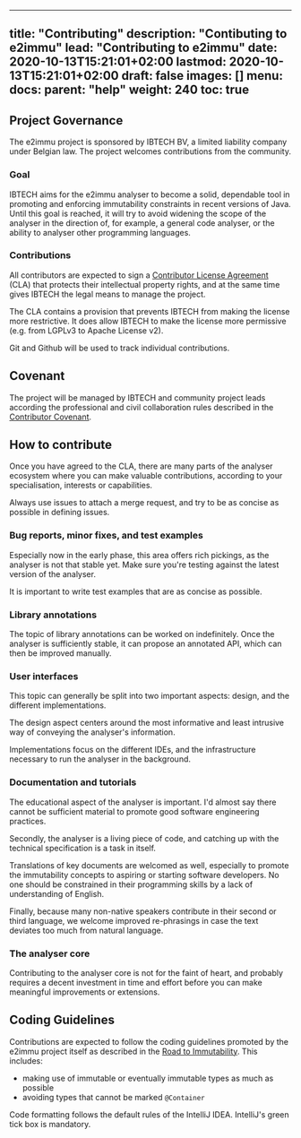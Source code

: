 
---
title: "Contributing"
description: "Contibuting to e2immu"
lead: "Contributing to e2immu"
date: 2020-10-13T15:21:01+02:00
lastmod: 2020-10-13T15:21:01+02:00
draft: false
images: []
menu:
  docs:
    parent: "help"
weight: 240
toc: true
---

## Project Governance

The e2immu project is sponsored by IBTECH BV, a limited liability company under Belgian law. The project welcomes
contributions from the community.

### Goal

IBTECH aims for the e2immu analyser to become a solid, dependable tool in promoting and enforcing immutability
constraints in recent versions of Java. Until this goal is reached, it will try to avoid widening the scope of the
analyser in the direction of, for example, a general code analyser, or the ability to analyser other programming
languages.

### Contributions

All contributors are expected to sign a [Contributor License Agreement](http://) (CLA) that protects their intellectual
property rights, and at the same time gives IBTECH the legal means to manage the project.

The CLA contains a provision that prevents IBTECH from making the license more restrictive. It does allow IBTECH to make
the license more permissive (e.g. from LGPLv3 to Apache License v2).

Git and Github will be used to track individual contributions.

## Covenant

The project will be managed by IBTECH and community project leads according the professional and civil collaboration
rules described in the [Contributor Covenant](https://www.contributor-covenant.org/version/2/0/code_of_conduct/).

## How to contribute

Once you have agreed to the CLA, there are many parts of the analyser ecosystem where you can make valuable
contributions, according to your specialisation, interests or capabilities.

Always use issues to attach a merge request, and try to be as concise as possible in defining issues.

### Bug reports, minor fixes, and test examples

Especially now in the early phase, this area offers rich pickings, as the analyser is not that stable yet. Make sure
you're testing against the latest version of the analyser.

It is important to write test examples that are as concise as possible.

### Library annotations

The topic of library annotations can be worked on indefinitely. Once the analyser is sufficiently stable, it can propose
an annotated API, which can then be improved manually.

### User interfaces

This topic can generally be split into two important aspects: design, and the different implementations.

The design aspect centers around the most informative and least intrusive way of conveying the analyser's information.

Implementations focus on the different IDEs, and the infrastructure necessary to run the analyser in the background.

### Documentation and tutorials

The educational aspect of the analyser is important. I'd almost say there cannot be sufficient material to promote good
software engineering practices.

Secondly, the analyser is a living piece of code, and catching up with the technical specification is a task in itself.

Translations of key documents are welcomed as well, especially to promote the immutability concepts to aspiring or
starting software developers. No one should be constrained in their programming skills by a lack of understanding of
English.

Finally, because many non-native speakers contribute in their second or third language, we welcome improved re-phrasings
in case the text deviates too much from natural language.

### The analyser core

Contributing to the analyser core is not for the faint of heart, and probably requires a decent investment in time and
effort before you can make meaningful improvements or extensions.

## Coding Guidelines

Contributions are expected to follow the coding guidelines promoted by the e2immu project itself as described in
the [Road to Immutability](/docs/road-to-immutability.html). This includes:

- making use of immutable or eventually immutable types as much as possible
- avoiding types that cannot be marked `@Container`

Code formatting follows the default rules of the IntelliJ IDEA. IntelliJ's green tick box is mandatory.
